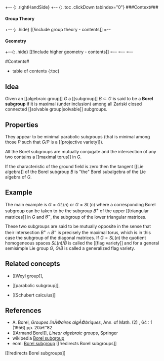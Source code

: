 
+-- {: .rightHandSide}
+-- {: .toc .clickDown tabindex="0"}
###Context###
#### Group Theory
+-- {: .hide}
[[!include group theory - contents]]
=--
#### Geometry
+--{: .hide}
[[!include higher geometry - contents]]
=--
=--
=--



#Contents#
* table of contents
{:toc}

## Idea

Given an [[algebraic group]] $G$ a [[subgroup]] $B\subset G$ is said to be a __Borel subgroup__ if it is maximal (under inclusion) among all Zariski closed connected [[solvable group|solvable]] subgroups. 

## Properties

They appear to be minimal parabolic subgroups (that is minimal among those $P$ such that $G/P$ is a [[projective variety]]). 

All the Borel subgroups are mutually conjugate and the intersection of any two contains a [[maximal torus]] in $G$. 

If the characteristic of the ground field is zero then the tangent [[Lie algebra]] of the Borel subgroup $B$ is "the" Borel subalgebra of the Lie algebra of $G$.


## Example

The main example is $G = GL(n)$ or $G = SL(n)$ where a corresponding Borel subgroup can be taken to be the subgroup $B^+$ of the upper [[triangular matrices]] in $G$ and $B^-$, the subgroup of the lower triangular matrices. 

These two subgroups are said to be mutually opposite in the sense that their intersection $B^+\cap B^-$ is precisely the maximal torus, which is in this case the subgroup of the diagonal matrices. If $G = SL(n)$ the quotient homogeneous spaces $SL(n)/B$ is called the [[flag variety]] and for a general semisimple Lie group $G$, $G/B$ is called a generalized flag
variety. 

## Related concepts

* [[Weyl group]], 

* [[parabolic subgroup]],

* [[Schubert calculus]]

## References

* A. Borel, _Groupes linÃ©aires algÃ©briques_, Ann. of Math. (2) , 64 : 1  (1956)  pp. 20â€“82
* [[Armand Borel]], _Linear algebraic groups_, Springer
* wikipedia [Borel subgroup](http://en.wikipedia.org/wiki/Borel_subgroup)
* eom: [Borel subgroup](http://eom.springer.de/B/b017160.htm)
[[!redirects Borel subgroups]]

[[!redirects Borel subgroups]]
